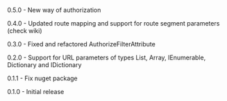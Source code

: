 0.5.0 - New way of authorization

0.4.0 - Updated route mapping and support for route segment parameters (check wiki)

0.3.0 - Fixed and refactored AuthorizeFilterAttribute

0.2.0 - Support for URL parameters of types List, Array, IEnumerable, Dictionary and IDictionary

0.1.1 - Fix nuget package

0.1.0 - Initial release
